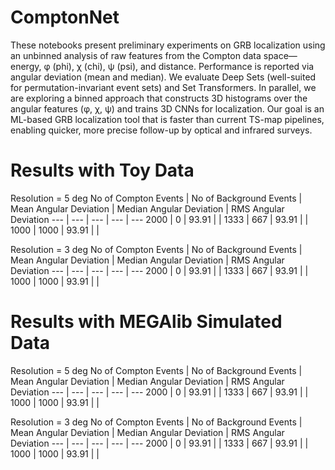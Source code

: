 # ComptonNet
These notebooks present preliminary experiments on GRB localization using an unbinned analysis of raw features from the Compton data space—energy, φ (phi), χ (chi), ψ (psi), and distance. Performance is reported via angular deviation (mean and median). We evaluate Deep Sets (well-suited for permutation-invariant event sets) and Set Transformers. In parallel, we are exploring a binned approach that constructs 3D histograms over the angular features (φ, χ, ψ) and trains 3D CNNs for localization. Our goal is an ML-based GRB localization tool that is faster than current TS-map pipelines, enabling quicker, more precise follow-up by optical and infrared surveys.


# Results with Toy Data

Resolution = 5 deg
No of Compton Events | No of Background Events | Mean Angular Deviation | Median Angular Deviation | RMS Angular Deviation 
--- | --- | --- | --- | --- 
2000 | 0 | 93.91 | | 
1333 | 667 | 93.91 | | 
1000 | 1000 | 93.91 | | 


Resolution = 3 deg
No of Compton Events | No of Background Events | Mean Angular Deviation | Median Angular Deviation | RMS Angular Deviation 
--- | --- | --- | --- | --- 
2000 | 0 | 93.91 | | 
1333 | 667 | 93.91 | | 
1000 | 1000 | 93.91 | | 

# Results with MEGAlib Simulated Data

Resolution = 5 deg
No of Compton Events | No of Background Events | Mean Angular Deviation | Median Angular Deviation | RMS Angular Deviation 
--- | --- | --- | --- | --- 
2000 | 0 | 93.91 | | 
1333 | 667 | 93.91 | | 
1000 | 1000 | 93.91 | | 


Resolution = 3 deg
No of Compton Events | No of Background Events | Mean Angular Deviation | Median Angular Deviation | RMS Angular Deviation 
--- | --- | --- | --- | --- 
2000 | 0 | 93.91 | | 
1333 | 667 | 93.91 | | 
1000 | 1000 | 93.91 | | 

